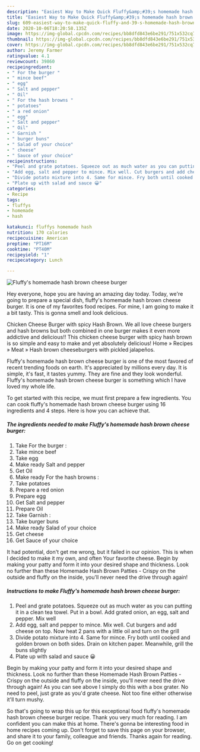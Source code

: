 ```yaml
---
description: "Easiest Way to Make Quick Fluffy&amp;#39;s homemade hash brown cheese burger"
title: "Easiest Way to Make Quick Fluffy&amp;#39;s homemade hash brown cheese burger"
slug: 609-easiest-way-to-make-quick-fluffy-and-39-s-homemade-hash-brown-cheese-burger
date: 2020-10-06T18:20:58.135Z
image: https://img-global.cpcdn.com/recipes/bb8dfd843e6be291/751x532cq70/fluffys-homemade-hash-brown-cheese-burger-recipe-main-photo.jpg
thumbnail: https://img-global.cpcdn.com/recipes/bb8dfd843e6be291/751x532cq70/fluffys-homemade-hash-brown-cheese-burger-recipe-main-photo.jpg
cover: https://img-global.cpcdn.com/recipes/bb8dfd843e6be291/751x532cq70/fluffys-homemade-hash-brown-cheese-burger-recipe-main-photo.jpg
author: Jeremy Farmer
ratingvalue: 4.1
reviewcount: 39860
recipeingredient:
- " For the burger "
- " mince beef"
- " egg"
- " Salt and pepper"
- " Oil"
- " For the hash browns "
- " potatoes"
- " a red onion"
- " egg"
- " Salt and pepper"
- " Oil"
- " Garnish "
- " burger buns"
- " Salad of your choice"
- " cheese"
- " Sauce of your choice"
recipeinstructions:
- "Peel and grate potatoes. Squeeze out as much water as you can putting it in a clean tea towel. Put in a bowl. Add grated onion, an egg, salt and pepper. Mix well"
- "Add egg, salt and pepper to mince. Mix well. Cut burgers and add cheese on top. Now heat 2 pans with a little oil and turn on the grill"
- "Divide potato mixture into 4. Same for mince. Fry both until cooked and golden brown on both sides. Drain on kitchen paper. Meanwhile, grill the buns slightly"
- "Plate up with salad and sauce 😀"
categories:
- Recipe
tags:
- fluffys
- homemade
- hash

katakunci: fluffys homemade hash 
nutrition: 170 calories
recipecuisine: American
preptime: "PT16M"
cooktime: "PT40M"
recipeyield: "1"
recipecategory: Lunch

---
```



![Fluffy&#39;s homemade hash brown cheese burger](https://img-global.cpcdn.com/recipes/bb8dfd843e6be291/751x532cq70/fluffys-homemade-hash-brown-cheese-burger-recipe-main-photo.jpg)

Hey everyone, hope you are having an amazing day today. Today, we're going to prepare a special dish, fluffy&#39;s homemade hash brown cheese burger. It is one of my favorites food recipes. For mine, I am going to make it a bit tasty. This is gonna smell and look delicious.

Chicken Cheese Burger with spicy Hash Brown. We all love cheese burgers and hash browns but both combined in one burger makes it even more addictive and delicious!! This chicken cheese burger with spicy hash brown is so simple and easy to make and yet absolutely delicious! Home » Recipes » Meat » Hash brown cheeseburgers with pickled jalapeños.

Fluffy&#39;s homemade hash brown cheese burger is one of the most favored of recent trending foods on earth. It's appreciated by millions every day. It is simple, it's fast, it tastes yummy. They are fine and they look wonderful. Fluffy&#39;s homemade hash brown cheese burger is something which I have loved my whole life.


To get started with this recipe, we must first prepare a few ingredients. You can cook fluffy&#39;s homemade hash brown cheese burger using 16 ingredients and 4 steps. Here is how you can achieve that.

<!--inarticleads1-->

##### The ingredients needed to make Fluffy&#39;s homemade hash brown cheese burger:

1. Take  For the burger :
1. Take  mince beef
1. Take  egg
1. Make ready  Salt and pepper
1. Get  Oil
1. Make ready  For the hash browns :
1. Take  potatoes
1. Prepare  a red onion
1. Prepare  egg
1. Get  Salt and pepper
1. Prepare  Oil
1. Take  Garnish :
1. Take  burger buns
1. Make ready  Salad of your choice
1. Get  cheese
1. Get  Sauce of your choice


It had potential, don&#39;t get me wrong, but it failed in our opinion. This is when I decided to make it my own, and often Your favorite cheese. Begin by making your patty and form it into your desired shape and thickness. Look no further than these Homemade Hash Brown Patties - Crispy on the outside and fluffy on the inside, you&#39;ll never need the drive through again! 

<!--inarticleads2-->

##### Instructions to make Fluffy&#39;s homemade hash brown cheese burger:

1. Peel and grate potatoes. Squeeze out as much water as you can putting it in a clean tea towel. Put in a bowl. Add grated onion, an egg, salt and pepper. Mix well
1. Add egg, salt and pepper to mince. Mix well. Cut burgers and add cheese on top. Now heat 2 pans with a little oil and turn on the grill
1. Divide potato mixture into 4. Same for mince. Fry both until cooked and golden brown on both sides. Drain on kitchen paper. Meanwhile, grill the buns slightly
1. Plate up with salad and sauce 😀


Begin by making your patty and form it into your desired shape and thickness. Look no further than these Homemade Hash Brown Patties - Crispy on the outside and fluffy on the inside, you&#39;ll never need the drive through again! As you can see above I simply do this with a box grater. No need to peel, just grate as you&#39;d grate cheese. Not too fine either otherwise it&#39;ll turn mushy. 

So that's going to wrap this up for this exceptional food fluffy&#39;s homemade hash brown cheese burger recipe. Thank you very much for reading. I am confident you can make this at home. There's gonna be interesting food in home recipes coming up. Don't forget to save this page on your browser, and share it to your family, colleague and friends. Thanks again for reading. Go on get cooking!
